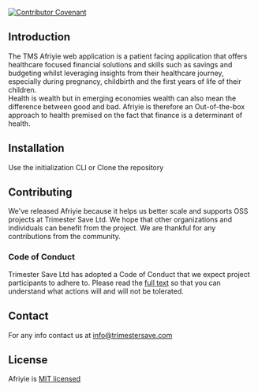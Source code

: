 [![Contributor Covenant](https://img.shields.io/badge/Contributor%20Covenant-v2.0%20adopted-ff69b4.svg)](https://github.com/Trimester-Save-Ltd/tms-afriyie-backend/blob/main/Code%20of%20Conduct.md)

## Introduction

The TMS Afriyie web application is a patient facing application that offers healthcare focused financial solutions and skills such as savings and budgeting whilst leveraging insights from their healthcare journey, especially during pregnancy, childbirth and the first years of life of their children. <br/>
Health is wealth but in emerging economies wealth can also mean the difference between good and bad. Afriyie is therefore an Out-of-the-box approach to health premised on the fact that finance is a determinant of health.

## Installation
Use the initialization CLI or Clone the repository


## Contributing
We've released Afriyie because it helps us better scale and supports OSS projects at Trimester Save Ltd. We hope that other organizations and individuals can benefit from the project. We are thankful for any contributions from the community.

### Code of Conduct
Trimester Save Ltd has adopted a Code of Conduct that we expect project participants to adhere to. Please read the [full text](https://github.com/Trimester-Save-Ltd/tms-afriyie-backend/blob/main/Code%20of%20Conduct.md) so that you can understand what actions will and will not be tolerated.

## Contact
For any info contact us at info@trimestersave.com

##  License
Afriyie is [MIT licensed](https://github.com/Trimester-Save-Ltd/tms-afriyie-backend/blob/main/LICENSE)


